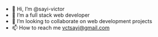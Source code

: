 - 👋 Hi, I’m @sayi-victor
- 👀 I’m a full stack web developer
- 💞️ I’m looking to collaborate on web development projects 
- 📫 How to reach me vctsayi@gmail.com 

<!---
sayi-victor/sayi-victor is a ✨ special ✨ repository because its `README.md` (this file) appears on your GitHub profile.
You can click the Preview link to take a look at your changes.
--->
